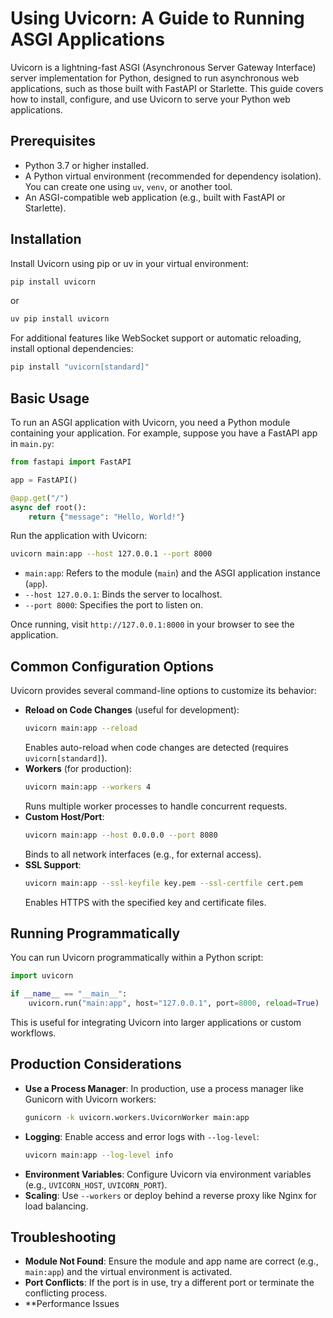 # Using Uvicorn: A Guide to Running ASGI Applications

Uvicorn is a lightning-fast ASGI (Asynchronous Server Gateway Interface) server implementation for Python, designed to run asynchronous web applications, such as those built with FastAPI or Starlette. This guide covers how to install, configure, and use Uvicorn to serve your Python web applications.

## Prerequisites
- Python 3.7 or higher installed.
- A Python virtual environment (recommended for dependency isolation). You can create one using `uv`, `venv`, or another tool.
- An ASGI-compatible web application (e.g., built with FastAPI or Starlette).

## Installation
Install Uvicorn using pip or uv in your virtual environment:
```bash
pip install uvicorn
```
or
```bash
uv pip install uvicorn
```

For additional features like WebSocket support or automatic reloading, install optional dependencies:
```bash
pip install "uvicorn[standard]"
```

## Basic Usage
To run an ASGI application with Uvicorn, you need a Python module containing your application. For example, suppose you have a FastAPI app in `main.py`:

```python
from fastapi import FastAPI

app = FastAPI()

@app.get("/")
async def root():
    return {"message": "Hello, World!"}
```

Run the application with Uvicorn:
```bash
uvicorn main:app --host 127.0.0.1 --port 8000
```

- `main:app`: Refers to the module (`main`) and the ASGI application instance (`app`).
- `--host 127.0.0.1`: Binds the server to localhost.
- `--port 8000`: Specifies the port to listen on.

Once running, visit `http://127.0.0.1:8000` in your browser to see the application.

## Common Configuration Options
Uvicorn provides several command-line options to customize its behavior:
- **Reload on Code Changes** (useful for development):
  ```bash
  uvicorn main:app --reload
  ```
  Enables auto-reload when code changes are detected (requires `uvicorn[standard]`).
- **Workers** (for production):
  ```bash
  uvicorn main:app --workers 4
  ```
  Runs multiple worker processes to handle concurrent requests.
- **Custom Host/Port**:
  ```bash
  uvicorn main:app --host 0.0.0.0 --port 8080
  ```
  Binds to all network interfaces (e.g., for external access).
- **SSL Support**:
  ```bash
  uvicorn main:app --ssl-keyfile key.pem --ssl-certfile cert.pem
  ```
  Enables HTTPS with the specified key and certificate files.

## Running Programmatically
You can run Uvicorn programmatically within a Python script:
```python
import uvicorn

if __name__ == "__main__":
    uvicorn.run("main:app", host="127.0.0.1", port=8000, reload=True)
```

This is useful for integrating Uvicorn into larger applications or custom workflows.

## Production Considerations
- **Use a Process Manager**: In production, use a process manager like Gunicorn with Uvicorn workers:
  ```bash
  gunicorn -k uvicorn.workers.UvicornWorker main:app
  ```
- **Logging**: Enable access and error logs with `--log-level`:
  ```bash
  uvicorn main:app --log-level info
  ```
- **Environment Variables**: Configure Uvicorn via environment variables (e.g., `UVICORN_HOST`, `UVICORN_PORT`).
- **Scaling**: Use `--workers` or deploy behind a reverse proxy like Nginx for load balancing.

## Troubleshooting
- **Module Not Found**: Ensure the module and app name are correct (e.g., `main:app`) and the virtual environment is activated.
- **Port Conflicts**: If the port is in use, try a different port or terminate the conflicting process.
- **Performance Issues